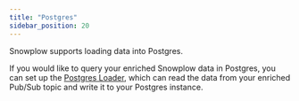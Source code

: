 ```yaml
---
title: "Postgres"
sidebar_position: 20
---
```


Snowplow supports loading data into Postgres.

If you would like to query your enriched Snowplow data in Postgres, you can set up the [Postgres Loader](/docs/destinations/warehouses-and-lakes/postgres/index.md), which can read the data from your enriched Pub/Sub topic and write it to your Postgres instance. 